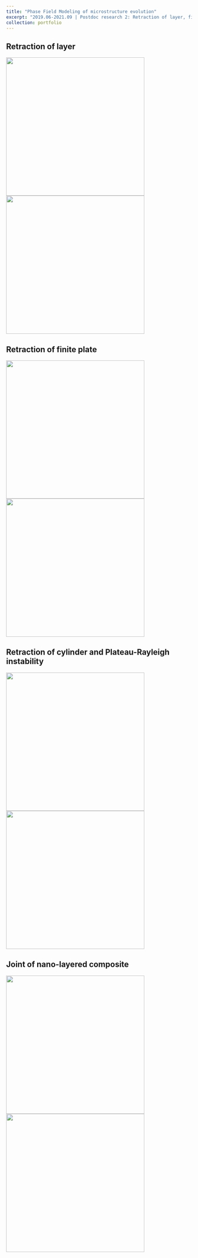 ```yaml
---
title: "Phase Field Modeling of microstructure evolution"
excerpt: "2019.06-2021.09 | Postdoc research 2: Retraction of layer, finite plate, and cylinder, NMC"
collection: portfolio
---
```




## Retraction of  layer

<img src="https://maozirui.github.io/images/independent.gif" width="375"/><img src="https://maozirui.github.io/images/dependent.gif" width="375"/>





## Retraction of finite plate  

<img src="https://maozirui.github.io/images/36.gif" width="375"/>  <img src="https://maozirui.github.io/images/60.gif" width="375"/>



## Retraction of cylinder and Plateau-Rayleigh instability

<img src="https://maozirui.github.io/images/finite cylinder retraction.gif" width="375"/><img src="https://maozirui.github.io/images/cylinder retraction.gif" width="375"/>


## Joint of nano-layered composite

<img src="https://maozirui.github.io/images/NMC1.gif" width="375"/><img src="https://maozirui.github.io/images/NMC2.gif" width="375"/>

